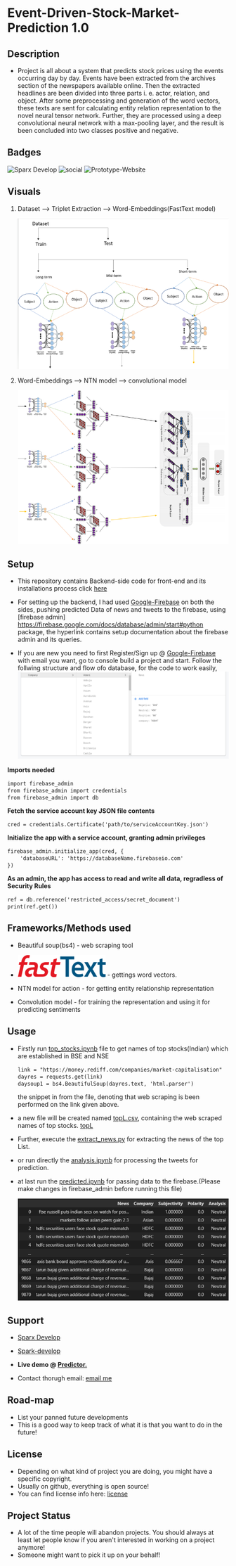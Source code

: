 # Event-Driven-Stock-Market-Prediction 1.0

## Description

-  Project is all about a system that predicts stock prices using the events occurring day by day. Events have been extracted from the archives section of the newspapers            available online. Then the extracted headlines are been divided into three parts i. e. actor, relation, and object. After some preprocessing and generation of the word          vectors, these texts are sent for calculating entity relation representation to the novel neural tensor network. Further, they are processed using a deep convolutional neural    network with a max-pooling layer, and the result is been concluded into two classes positive and negative.

## Badges

![Sparx Develop](https://img.shields.io/badge/Instagram-E4405F?style=for-the-badge&logo=instagram&logoColor=white) 
![social](https://img.shields.io/github/followers/Spark-develop?style=social) 
![Prototype-Website](https://img.shields.io/website?down_color=blue&up_color=orange&up_message=Predictor.&url=https%3A%2F%2Fportfolios-work.web.app%2F%23%2F)

## Visuals
1. Dataset --> Triplet Extraction --> Word-Embeddings(FastText model) 


   ![Model1](images/part-1.png)
   
2. Word-Embeddings --> NTN model --> convolutional model


   ![Model2](images/part-2.PNG)

## Setup

-  This repository contains Backend-side code for front-end and its installations process click [here](https://github.com/Spark-develop/Predictor.)

-  For setting up the backend, I had used [Google-Firebase](https://firebase.google.com/) on both the sides, pushing predicted Data of news and tweets to the firebase, using        [firebase admin] https://firebase.google.com/docs/database/admin/start#python package, the hyperlink contains setup documentation about the firebase admin and its queries.

-  If you are new you need to first Register/Sign up @ [Google-Firebase](https://firebase.google.com/) with email you want, go to console build a project and start.
   Follow the follwing structure and flow ofo database, for the code to work easily,
   ![struct](images/database_structure.PNG)

**Imports needed**
```
import firebase_admin
from firebase_admin import credentials
from firebase_admin import db
```

**Fetch the service account key JSON file contents**
```
cred = credentials.Certificate('path/to/serviceAccountKey.json')
```

**Initialize the app with a service account, granting admin privileges**
```
firebase_admin.initialize_app(cred, {
    'databaseURL': 'https://databaseName.firebaseio.com'
})
```

**As an admin, the app has access to read and write all data, regradless of Security Rules**
```
ref = db.reference('restricted_access/secret_document')
print(ref.get())
```
## Frameworks/Methods used
- Beautiful soup(bs4) - web scraping tool


- <img src="https://github.com/Spark-develop/Event-Driven-Stock-Market-Prediction/blob/aa51bbebc7ecaafe677dae36878072f4e11be504/images/fasttext.png" width="200" height="50">  -  gettings word vectors.

- NTN model for action - for getting entity relationship representation

- Convolution model - for training the representation and using it for predicting sentiments


## Usage

- Firstly run [top_stocks.ipynb](topstocks.ipynb) file to get names of top stocks(Indian) which are established in BSE and NSE 
  ```
  link = "https://money.rediff.com/companies/market-capitalisation"
  dayres = requests.get(link)
  daysoup1 = bs4.BeautifulSoup(dayres.text, 'html.parser')
  ```
  the snippet in from the file, denoting that web scraping is been performed on the link given above.
- a new file will be created named [topL.csv](topL.csv), containing the web scraped names of top stocks.
  [topL](images/top_table_img.PNG)
  
- Further, execute the [extract_news.py](Utils/extract_news.py) for extracting the news of the top List.
- or run directly the [analysis.ipynb](analysis.ipynb) for processing the tweets for prediction.
- at last run the [predicted.ipynb](predicted.ipynb) for passing data to the firebase.(Please make changes in firebase_admin before running this file)

  ![results](images/results.PNG)

## Support

- [Sparx Develop](https://www.instagram.com/_sparxdev/)


- [Spark-develop](https://github.com/Spark-develop?tab=repositories)


- **Live demo @ [Predictor.](https://portfolios-work.web.app/#/)**


- Contact thorugh email: <a href="mailto:myiotproduct@gmail.com">email me</a>

## Road-map

- List your panned future developments
- This is a good way to keep track of what it is that you want to do in the future!


## License

- Depending on what kind of project you are doing, you might have a specific copyright. 
- Usually on github, everything is open source!
- You can find license info here: [license](https://docs.github.com/en/github/creating-cloning-and-archiving-repositories/creating-a-repository-on-github/licensing-a-repository)

## Project Status

- A lot of the time people will abandon projects. You should always at least let people know if you aren't interested in working on a project anymore!
- Someone might want to pick it up on your behalf!

